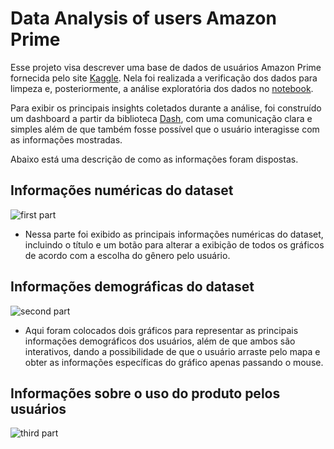 # Data Analysis of users Amazon Prime

Esse projeto visa descrever uma base de dados de usuários Amazon Prime fornecida pelo site [Kaggle](https://www.kaggle.com/datasets/arnavsmayan/amazon-prime-userbase-dataset). Nela foi realizada a verificação dos dados para limpeza e, posteriormente, a análise exploratória dos dados no [notebook](https://github.com/celiolucaslm/Data-Analysis/blob/main/amazon_prime.ipynb).

Para exibir os principais insights coletados durante a análise, foi construído um dashboard a partir da biblioteca [Dash](https://dash.plotly.com), com uma comunicação clara e simples além de que também fosse possível que o usuário interagisse com as informações mostradas.

Abaixo está uma descrição de como as informações foram dispostas.

## Informações numéricas do dataset
![first part](https://github.com/user-attachments/assets/47e39a87-a80a-4c4c-b41f-9972ddbf72f7)

- Nessa parte foi exibido as principais informações numéricas do dataset, incluindo o título e um botão para alterar a exibição de todos os gráficos de acordo com a escolha do gênero pelo usuário.

## Informações demográficas do dataset
![second part](https://github.com/user-attachments/assets/82db9e8f-f09d-4eec-9ddb-c6034e77efa3)

- Aqui foram colocados dois gráficos para representar as principais informações demográficos dos usuários, além de que ambos são interativos, dando a possibilidade de que o usuário arraste pelo mapa e obter as informações específicas do gráfico apenas passando o mouse.

## Informações sobre o uso do produto pelos usuários
![third part](https://github.com/user-attachments/assets/f6865390-bb65-47c2-84ee-483151dd82bf)
